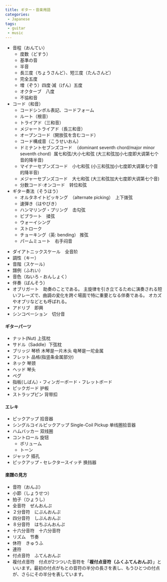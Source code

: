 ```yaml
---
title: ギター・音楽用語
categories:
 - Japanese
tags:
 - guitar
 - music
---
```


- 音程（おんてい）
  - 度数（どすう）
  - 基準の音
  - 半音
  - 長三度（ちょうさんど）、短三度（たんさんど）
  - 完全五度
  - 増（ぞう）四度·減（げん）五度
  - オクターブ　八度
  - 不協和音
- コード（和音）
  - コードシンボル表記、コードフォーム
  - ルート（根音）
  - トライアド（三和音）
  - メジャートライアド（長三和音）
  - オープンコード（開放弦を含むコード）
  - コード構成音（こうせいおん）
  - ドミナントセブンズコード　（dominant seventh chord/major minor seventh chord）属七和弦/大小七和弦 (大三和弦加小七度即大调第七个音的降半音)
  - マイナーセブンズコード　小七和弦 (小三和弦加小七度即大调第七个音的降半音)
  - メジャーセブンズコード　大七和弦 (大三和弦加大七度即大调第七个音)
  - 分数コード·オンコード　转位和弦
- ギター奏法（そうほう）
  - オルタネイトピッキング　（alternate picking）　上下拨弦
  - 速弾き（はやびき）
  - ハンマリング・プリング　击勾弦
  - ビブラート　揉弦
  - ウォーイシング
  - ストローク
  - チョーキング（英: bending） 推弦
  - パームミュート　右手闷音

+ ダイアトニックスケール　全音阶
+ 調性（キー）
+ 音階（スケール）
+ 譜例（ふれい）
+ 音色（ねいろ・おんしょく）
+ 伴奏（ばんそう）
+ オブリガート　助奏のことである。 主旋律を引き立てるために演奏される短いフレーズで、曲調の変化を跨ぐ場面で特に重要となる伴奏である。 オカズやオブリなどとも呼ばれる。
+ アドリブ　即興
+ シンコペーション　切分音





#### ギターパーツ

+ ナット(Nut) 上弦枕
+ サドル（Saddle）下弦枕
+ ブリッジ 琴桥 木琴是一片木头 电琴是一坨金属
+ フレット 品格(指竖条金属部分)
+ ネック 琴颈
+ ヘッド 琴头
+ ペグ
+ 指板(しばん）・フィンガーボード・フレットボード
+ ピックガード 护板
+ ストラップピン 背带扣

#### エレキ

+ ピックアップ 拾音器
+ シングルコイルピックアップ Single-Coil Pickup 单线圈拾音器
+ ハムバッカー 双线圈
+ コントロール 旋钮
  + ボリューム
  + トーン
+ ジャック 插孔
+ ピックアップ・セレクタースイッチ 换挡器





#### 楽譜の見方

+ 音符（おんぷ）
+ 小節（しょうせつ）
+ 拍子（ひょうし）
+ 全音符　ぜんおんぷ
+ ２分音符　にぶんおんぷ
+ 四分音符　しぶんおんぷ
+ ８分音符　はちぶんおんぷ
+ 十六分音符　十六分音符
+ リズム　节奏
+ 休符　きゅうふ
+ 連符
+ 付点音符　ふてんおんぷ
+ 複付点音符　付点が2つついた音符を「**複付点音符（ふくふてんおんぷ）**」といいます。最初の付点がもとの音符の半分の長さを表し、もうひとつの付点が、さらにその半分を表しています。

